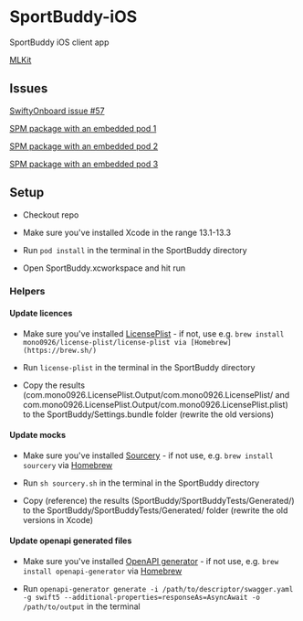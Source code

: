 # SportBuddy-iOS
SportBuddy iOS client app

[MLKit](https://developers.google.com/ml-kit/vision/pose-detection/ios)

## Issues

[SwiftyOnboard issue #57](https://github.com/juanpablofernandez/SwiftyOnboard/issues/57)

[SPM package with an embedded pod 1](https://stackoverflow.com/questions/68314198/publish-swift-package-with-cocoapod-dependencies)

[SPM package with an embedded pod 2](https://stackoverflow.com/questions/69272311/swift-xcframework-with-cocoapod-embed-googlemap-build-successfully-but-on-usa)

[SPM package with an embedded pod 3](https://stackoverflow.com/questions/68548647/xcframework-with-pod-dependencies)

## Setup

- Checkout repo

- Make sure you've installed Xcode in the range 13.1-13.3

- Run `pod install` in the terminal in the SportBuddy directory

- Open SportBuddy.xcworkspace and hit run

### Helpers

#### Update licences

- Make sure you've installed [LicensePlist](https://github.com/mono0926/LicensePlist) - if not, use e.g. `brew install mono0926/license-plist/license-plist via [Homebrew](https://brew.sh/)
`

- Run `license-plist` in the terminal in the SportBuddy directory

- Copy the results (com.mono0926.LicensePlist.Output/com.mono0926.LicensePlist/ and com.mono0926.LicensePlist.Output/com.mono0926.LicensePlist.plist) to the SportBuddy/Settings.bundle folder (rewrite the old versions)

#### Update mocks

- Make sure you've installed [Sourcery](https://github.com/krzysztofzablocki/Sourcery) - if not use, e.g. `brew install sourcery` via [Homebrew](https://brew.sh/)

- Run `sh sourcery.sh` in the terminal in the SportBuddy directory

- Copy (reference) the results (SportBuddy/SportBuddyTests/Generated/) to the SportBuddy/SportBuddyTests/Generated/ folder (rewrite the old versions in Xcode)

#### Update openapi generated files

- Make sure you've installed [OpenAPI generator](https://github.com/OpenAPITools/openapi-generator) - if not use, e.g. `brew install openapi-generator` via [Homebrew](https://brew.sh/)

- Run `openapi-generator generate -i /path/to/descriptor/swagger.yaml -g swift5 --additional-properties=responseAs=AsyncAwait -o /path/to/output` in the terminal
